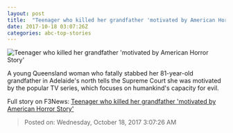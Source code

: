 ```yaml
---
layout: post
title:  "Teenager who killed her grandfather 'motivated by American Horror Story'"
date: 2017-10-18 03:07:26Z
categories: abc-top-stories
---
```


![Teenager who killed her grandfather 'motivated by American Horror Story'](http://www.abc.net.au/news/image/8760378-1x1-700x700.jpg)

A young Queensland woman who fatally stabbed her 81-year-old grandfather in Adelaide's north tells the Supreme Court she was motivated by the popular TV series, which focuses on humankind's capacity for evil.


Full story on F3News: [Teenager who killed her grandfather 'motivated by American Horror Story'](http://www.f3nws.com/n/Qznm)

> Posted on: Wednesday, October 18, 2017 3:07:26 AM
